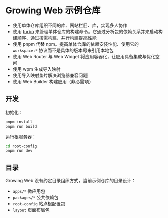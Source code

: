 # Growing Web 示例仓库

- 使用单体仓库组织不同的库、网站栏目、库，实现多人协作
- 使用 [turbo](https://turborepo.org) 来管理单体仓库的构建命令。它通过分析包的依赖关系并来启动构建顺序、通过按需构建、并行构建提高性能
- 使用 pnpm 代替 npm。提高单体仓库的依赖安装性能、使用它的 `workspace:*` 协议而不是具体的版本号来引用本地包
- 使用 Web Router 与 Web Widget 将应用容器化，让应用具备集成与优化空间
- 使用 wpm 生成导入映射
- 使用导入映射垫片解决浏览器兼容问题
- 使用 Web Builder 构建应用（非必需项）

## 开发

初始化：

```bash
pnpm install
pnpm run build
```

运行根服务器：

```bash
cd root-config
pnpm run dev
```

## 目录

Growing Web 没有约定目录组织方式，当前示例仓库的目录设计：

- `apps/*` 微应用包
- `packages/*` 公共依赖包
- `root-config` 站点根配置包
- `layout` 页面布局包

